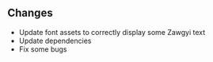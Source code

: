 ## Changes

* Update font assets to correctly display some Zawgyi text
* Update dependencies
* Fix some bugs
